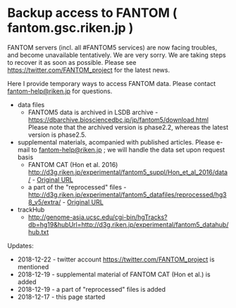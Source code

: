 # Backup access to FANTOM ( fantom.gsc.riken.jp )

FANTOM servers (incl. all #FANTOM5 services) are now facing troubles, and become unavailable tentatively. We are very sorry. We are taking steps to recover it as soon as possible. Please see https://twitter.com/FANTOM_project for the latest news.

Here I provide temporary ways to access FANTOM data. Please contact fantom-help@riken.jp for questions.

* data files
  - FANTOM5 data is archived in LSDB archive - https://dbarchive.biosciencedbc.jp/jp/fantom5/download.html Please note that the archived version is phase2.2, whereas the latest version is phase2.5. 
* supplemental materials, acompanied with published articles. Please e-mail to fantom-help@riken.jp ; we will handle the data set upon request basis
  - FANTOM CAT (Hon et al. 2016) http://d3g.riken.jp/experimental/fantom5_suppl/Hon_et_al_2016/data/ - [Original URL](http://fantom.gsc.riken.jp/5/suppl/Hon_et_al_2016)
  - a part of the "reprocessed" files - http://d3g.riken.jp/experimental/fantom5_datafiles/reprocessed/hg38_v5/extra/ - [Original URL](http://fantom.gsc.riken.jp/5/datafiles/reprocessed/hg38_v5/extra)
* trackHub
  - http://genome-asia.ucsc.edu/cgi-bin/hgTracks?db=hg19&hubUrl=http://d3g.riken.jp/experimental/fantom5_datahub/hub.txt


Updates:
* 2018-12-22 - twitter account https://twitter.com/FANTOM_project is mentioned
* 2018-12-19 - supplemental material of FANTOM CAT (Hon et al.) is added
* 2018-12-19 - a part of "reprocessed" files is added
* 2018-12-17 - this page started

